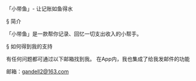 「小带鱼」- 让记账如鱼得水

§ 简介

「小带鱼」是一款帮你记录、回忆一切支出收入的小帮手。

§ 如何得到我的支持

有任何问题都可通过以下邮箱找到我。
在App内，我也集成了给我发邮件的功能

邮箱：gandell2@163.com

